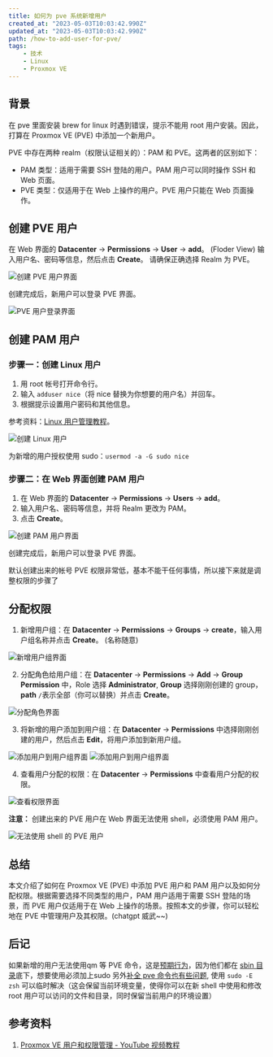 ```yaml
---
title: 如何为 pve 系统新增用户
created_at: "2023-05-03T10:03:42.990Z"
updated_at: "2023-05-03T10:03:42.990Z"
path: /how-to-add-user-for-pve/
tags:
    - 技术
    - Linux
    - Proxmox VE
---
```

 ## 背景

 在 pve 里面安装 brew for linux 时遇到错误，提示不能用 root 用户安装。因此，打算在 Proxmox VE (PVE) 中添加一个新用户。

 PVE 中存在两种 realm（权限认证相关的）：PAM 和 PVE。这两者的区别如下：

* PAM 类型：适用于需要 SSH 登陆的用户。PAM 用户可以同时操作 SSH 和 Web 页面。
* PVE 类型：仅适用于在 Web 上操作的用户。PVE 用户只能在 Web 页面操作。

## 创建 PVE 用户

 在 Web 界面的 **Datacenter** -> **Permissions** -> **User** -> **add**。 (Floder View)
 输入用户名、密码等信息，然后点击 **Create**。
 请确保正确选择 Realm 为 PVE。

  ![创建 PVE 用户界面](image_1683092270219_0.png)

  创建完成后，新用户可以登录 PVE 界面。

  ![PVE 用户登录界面](截图_2023-05-02_23-38-22_1683092500031_0.png)

## 创建 PAM 用户

 ### 步骤一：创建 Linux 用户

  1.  用 root 帐号打开命令行。
  2.  输入 `adduser nice`（将 nice 替换为你想要的用户名）并回车。
  3.  根据提示设置用户密码和其他信息。

  参考资料：[Linux 用户管理教程](https://www.runoob.com/linux/linux-user-manage.html)。

  ![创建 Linux 用户](image_1683093175613_0.png)

  为新增的用户授权使用 sudo：`usermod -a -G sudo nice`

 ### 步骤二：在 Web 界面创建 PAM 用户

  1.  在 Web 界面的 **Datacenter** -> **Permissions** -> **Users** -> **add**。
  2.  输入用户名、密码等信息，并将 Realm 更改为 PAM。
  3.  点击 **Create**。

  ![创建 PAM 用户界面](image_1683095319870_0.png)

  创建完成后，新用户可以登录 PVE 界面。

  默认创建出来的帐号 PVE 权限非常低，基本不能干任何事情，所以接下来就是调整权限的步骤了

 ## 分配权限

  1.  新增用户组：在 **Datacenter** -> **Permissions** -> **Groups** -> **create**，输入用户组名称并点击 **Create**。 (名称随意)

  ![新增用户组界面](截图_2023-05-03_00-39-00_1683096015803_0.png)

  2.  分配角色给用户组：在 **Datacenter** -> **Permissions** -> **Add** -> **Group Permission** 中，Role 选择 **Administrator**, **Group** 选择刚刚创建的 group， **path** `/`表示全部（你可以替换）并点击 **Create**。

  ![分配角色界面](image_1683096001054_0.png)

  3.  将新增的用户添加到用户组：在 **Datacenter** -> **Permissions** 中选择刚刚创建的用户，然后点击 **Edit**，将用户添加到新用户组。

  ![添加用户到用户组界面](image_1683096067286_0.png)
  ![添加用户到用户组界面](image_1683096089900_0.png)

  4.  查看用户分配的权限：在 **Datacenter** -> **Permissions** 中查看用户分配的权限。

  ![查看权限界面](image_1683096311720_0.png)

  **注意：** 创建出来的 PVE 用户在 Web 界面无法使用 shell，必须使用 PAM 用户。

  ![无法使用 shell 的 PVE 用户](image_1683096413136_0.png)

## 总结

本文介绍了如何在 Proxmox VE (PVE) 中添加 PVE 用户和 PAM 用户以及如何分配权限。根据需要选择不同类型的用户，PAM 用户适用于需要 SSH 登陆的场景，而 PVE 用户仅适用于在 Web 上操作的场景。按照本文的步骤，你可以轻松地在 PVE 中管理用户及其权限。(chatgpt 威武~~)


## 后记

如果新增的用户无法使用qm 等 PVE 命令，这是[预期行为](https://forum.proxmox.com/threads/qm-set-command-not-found.45244)，因为他们都在 [sbin 目录](https://askubuntu.com/questions/972611/why-does-sbin-not-included-in-path-for-new-user)底下，想要使用必须加上sudo
另外[补全 pve 命令也有些问题](https://forum.proxmox.com/threads/problem-in-using-sudo-and-bash-compeletion.55915/), 使用 `sudo -E zsh` 可以临时解决（这会保留当前环境变量，使得你可以在新 shell 中使用和修改 root 用户可以访问的文件和目录，同时保留当前用户的环境设置）

## 参考资料
  
1. [Proxmox VE 用户和权限管理 - YouTube 视频教程](https://www.youtube.com/watch?v=frnILOGmATs&t=451s)

